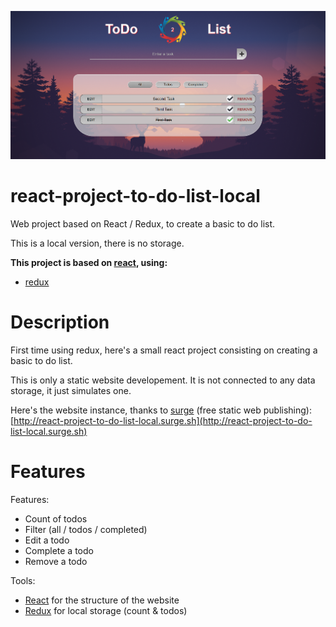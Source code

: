 ![sdf](./readme.png)

# react-project-to-do-list-local

Web project based on React / Redux, to create a basic to do list.

This is a local version, there is no storage.

**This project is based on [react](https://github.com/facebook/react), using:**
- [redux](https://github.com/reactjs/redux)

# Description

First time using redux, here's a small react project consisting on creating a basic to do list.

This is only a static website developement. It is not connected to any data storage, it just simulates one.

Here's the website instance, thanks to [surge](http://surge.sh/) (free static web publishing): [http://react-project-to-do-list-local.surge.sh](http://react-project-to-do-list-local.surge.sh)

# Features

Features:
- Count of todos
- Filter (all / todos / completed)
- Edit a todo
- Complete a todo
- Remove a todo

Tools:
- [React](https://github.com/facebook/react) for the structure of the website
- [Redux](https://github.com/reactjs/redux) for local storage (count & todos)
